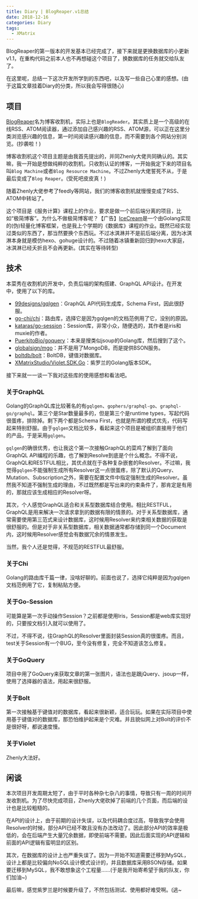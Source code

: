 ```yaml
---
title: Diary | BlogReaper.v1总结
date: 2018-12-16
categories: Diary
tags:
  - XMatrix
---
```


BlogReaper的第一版本的开发基本已经完成了，接下来就是更换数据库的小更新v1.1，在重构代码之前本人也不再想碰这个项目了，换数据库的任务就交给队友了。

在这里呢，总结一下这次开发所学到的东西吧，以及写一些自己心里的感想。(由于这篇文章挂着Diary的分类，所以我会写得很随心)

## 项目

[BlogReaper](https://feed.xmatrix.studio/)名为博客收割机，实际上也是`BlogReader`。其实质上是一个高级的在线RSS、ATOM阅读器，通过添加自己感兴趣的RSS、ATOM源，可以正在这里分类浏览感兴趣的信息，第一时间阅读感兴趣的信息，而不需要到各个网站分别浏览。(抄袭啦！)

博客收割机这个项目主题是由我首先提出的，并同Zhenly大佬共同确认的。其实嘛，我一开始是想做纯粹的收割机，只收割认证的博客，一开始我定下来的项目名叫`Blog Machine`或者`Blog Resource Machine`。不过Zhenly大佬誓死不从，于是最后变成了`Blog Reaper`。(受死吧皮皮真！)

随着Zhenly大佬参考了feedly等网站，我们的博客收割机就慢慢变成了RSS、ATOM中转站了。

这个项目是《服务计算》课程上的作业，要求是做一个前后端分离的项目，比如“极简博客”。为什么不做极简博客呢？【广告】[IceCream](https://github.com/XMatrixStudio/IceCream)是一个由Golang实现的(伪)轻量化博客框架，也是我上个学期的《数据库》课程的作业。既然已经实现过类似的东西了，那当然要换个东西玩。不过冰淇淋并不是前后端分离，因为冰淇淋本身就是模仿hexo、gohuge设计的。不过随着冰镇重新回归到hexo大家庭，冰淇淋已经夭折且不会再更新。(其实在等待转型)

## 技术

本菜秀在收割机的开发中，负责后端的架构搭建、GraphQL API设计。在开发中，使用了以下的库。

* [99designs/gqlgen](https://github.com/99designs/gqlgen)：GraphQL API代码生成库，Schema First，因此很舒服。
* [go-chi/chi](https://github.com/go-chi/chi)：路由库，选择它是因为gqlgen的文档范例用了它，没别的原因。
* [kataras/go-session](https://github.com/kataras/go-sessions)：Session库，非常小众，随便选的，其作者是iris和muxie的作者。
* [PuerkitoBio/goquery](https://github.com/PuerkitoBio/goquery)：本来是搜类似jsoup的Golang库，然后搜到了这个。
* [globalsign/mgo](https://github.com/globalsign/mgo)：并不是用了MongoDB，而是提供BSON服务。
* [boltdb/bolt](https://github.com/boltdb/bolt)：BoltDB，键值对数据库。
* [XMatrixStudio/Violet.SDK.Go](https://github.com/XMatrixStudio/Violet.SDK.Go)：紫罗兰的Golang版本SDK。

接下来就一一谈一下我对这些库的使用感想和看法吧。

### 关于GraphQL

Golang的GraphQL库比较著名的有`gqlgen`、`gophers/graphql-go`、`graphql-go/graphql`。第三个是Star数量最多的，但是第三个是runtime types，写起代码很蛋疼，排除掉。剩下两个都是Schema First，也就是所谓的模式优先，代码写起来特别舒服。由于`gqlgen`文档比较多，看起来这个项目是被组织直接用于他们的产品，于是采用`gqlgen`。

`gqlgen`的确很优秀，也让我这个第一次接触GraphQL的菜鸡了解到了面向GraphQL API编程的乐趣，也了解到Resolve到底是个什么概念。不得不说，GraphQL和RESTFUL相比，其优点就在于各种复杂嵌套的Resolver。不过嘛，我觉得`gqlgen`不能强制生成所有Resolver这一点很蛋疼，除了默认的Query、Mutation、Subscription之外，需要在配置文件中指定强制生成的Resolver。虽然我不知道不强制生成的理由，不过既然都是写出来的约束条件了，那肯定是有用的，那就应该生成相应的Resolver呀。

其次，个人感觉GraphQL适合和关系型数据库结合使用。相比RESTFUL，GraphQL是用来解决一次请求拿到的数据有限的情景的。对于关系型数据库，通常需要使用第三范式来设计数据库，这时候用Resolver来约束相关数据的获取是很舒服的。但是对于非关系型数据库，相关数据通常都存储到同一个Document内，这时候用Resolver感觉会有数据冗余的情景发生。

当然，我个人还是觉得，不规范的RESTFUL最舒服。

### 关于Chi

Golang的路由库千篇一律，没啥好聊的。前面也说了，选择它纯粹是因为gqlgen文档范例用了它，复制粘贴方便。

### 关于Go-Session

可能算是第一次手动操作Session？之前都是使用Iris，Session都是web库实现好的，只要按文档引入就可以使用了。

不过，不得不说，往GraphQL的Resolver里面封装Session真的很蛋疼。而且，test关于Session有一个BUG，至今没有修复，完全不知道该怎么修复。

### 关于GoQuery

项目中用了GoQuery来获取文章的第一张图片，语法也是跟jQuery、jsoup一样，使用了选择器的语法，用起来很舒服。

### 关于Bolt

第一次接触基于键值对的数据库，看起来很新颖，适合玩玩。如果在实际项目中使用基于键值对的数据库，那恐怕维护起来是个灾难。并且貌似网上对Bolt的评价不是很好呀，都说速度慢。

### 关于Violet

Zhenly大法好。

## 闲谈

本次项目开发周期太短了，由于平时各种杂七杂八的事情，导致只有一周的时间开发收割机。为了尽快完成项目，Zhenly大佬砍掉了前端的几个页面，而后端的设计也是比较粗糙的。

在API的设计上，由于前期的设计失误，以及代码耦合度过高，导致我学会使用Resolver的时候，部分API已经不敢且没有办法改动了。因此部分API的效率是极低的，会在后端产生大量冗余数据，即使前端不需要。因此后面实现的API逻辑和前面的API逻辑有蛮明显的区别。

其次，在数据库的设计上也严重失误了。因为一开始不知道需要迁移到MySQL，设计上都是比较偏向NoSQL设计模式设计的，并且数据库采用BSON存储。如果要迁移到MySQL，我不敢想象这个工程量......(于是我开始寄希望于我的队友，你们加油~)

最后嘛，感觉紫罗兰是时候要升级了，不然包括测试、使用都好难受啊。(逃~



